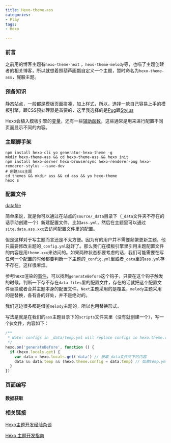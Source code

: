 ```yaml
---
title: Hexo-theme-ass
categories: 
- Play
tags: 
- Hexo

---
```


### 前言

之前用的博客主题有`hexo-theme-next` ，`hexo-theme-melody`等，也喵了主题创建者的相关博客，所以就想着照葫芦画瓢自定义一个主题，暂时命名为`hexo-theme-ass`，屁股主题。

### 预备知识

静态站点，一般都是模板页面拼凑，加上样式，所以，选择一款自己容易上手的模板引擎，跟CSS预处理器是首要的，这里我选择的是[Pug](https://www.pugjs.cn/)跟[Stylus](https://stylus-lang.com/)

Hexo会植入模板引擎的[变量](https://hexo.io/docs/variables.html)，还有一些[辅助函数](https://hexo.io/docs/helpers.html)，这些通常是用来进行配置不同页面显示不同的内容。

### 主题脚手架

```shell
npm install hexo-cli yo generator-hexo-theme -g
mkdir hexo-theme-ass && cd hexo-theme-ass && hexo init 
npm install hexo-server hexo-browsersync hexo-renderer-pug hexo-renderer-stylus --save-dev
# 创建ass主题
cd themes && mkdir ass && cd ass && yo hexo-theme 
hexo s
```

### 配置文件

[datafile](https://hexo.io/docs/data-files.html)

简单来说，就是你可以通过在站点的`source/_data`目录下（`_data`文件夹不存在的话手动创建一个）新建配置文件，比如`ass.yml`，然后在主题里可以通过`site.data.ass.xxx`去访问配置文件里的配置。

但是这样对于写主题而言还是不太方便。因为有的用户并不需要频繁更新主题，他只需要修改主题的`_config.yml`就好了。那么我们在模板引擎里引用主题配置文件的内容是用`theme.xxx`来访问的。如果两种状态都要考虑的话，我们可能需要在写任何一个配置的时候都要判断一下主题的`_config.yml`里或者`_data`里的`ass.yml`存不存在。这样很麻烦。

参考hexo渲染的[事件](https://hexo.io/api/events.html)，可以找到`generateBefore`这个钩子，只要在这个钩子触发的时候，判断一下存不存在`data files`里的配置文件，存在的话就把这个配置文件替换或者合并主题本身的配置文件。`Next`主题采用的是覆盖，`melody`主题采用的是替换，各有各的好处，并不是绝对的。

我们这边很多都是借鉴`melody`主题的，所以也用替换形式。

写法是就是在我们的`ass`主题目录下的`scripts`文件夹里（没有就创建一个），写一个js文件，内容如下：

```js
/**
 * Note: configs in _data/temp.yml will replace configs in hexo.theme.config.
 */
hexo.on('generateBefore', function () {
  if (hexo.locals.get) {
    var data = hexo.locals.get('data') // 获取_data文件夹下的内容
    data && data.temp && (hexo.theme.config = data.temp) // 如果temp.yml 存在，就把内容替换掉主题的config
  }
})
```

### 页面编写

#### 数据获取



### 相关链接

[Hexo主题开发经验杂谈](https://molunerfinn.com/make-a-hexo-theme)

[Hexo 主题开发指南](https://xinyufeng.net/2019/04/15/hexo-theme-guide/)